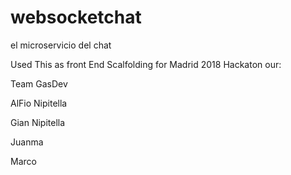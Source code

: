 # websocketchat
el microservicio del chat




Used This as front End Scalfolding for Madrid 2018 Hackaton our: 


Team GasDev 

AlFio Nipitella 

Gian Nipitella 

Juanma 

Marco
